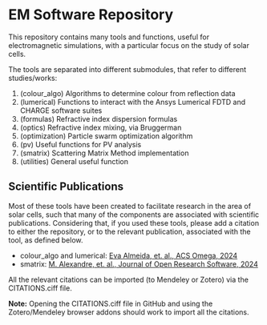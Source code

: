 # EM Software Repository

This repository contains many tools and functions, useful for electromagnetic
simulations, with a particular focus on the study of solar cells.

The tools are separated into different submodules, that refer to different
studies/works:

1. (colour_algo) Algorithms to determine colour from reflection data
2. (lumerical) Functions to interact with the Ansys Lumerical FDTD and CHARGE
   software suites
3. (formulas) Refractive index dispersion formulas
4. (optics) Refractive index mixing, via Bruggerman
4. (optimization) Particle swarm optimization algorithm
5. (pv) Useful functions for PV analysis
6. (smatrix) Scattering Matrix Method implementation
7. (utilities) General useful function

## Scientific Publications

Most of these tools have been created to facilitate research in the area
of solar cells, such that many of the components are associated with
scientific publications. Considering that, if you used these tools, please
add a citation to either the repository, or to the relevant publication,
associated with the tool, as defined below.

- colour_algo and lumerical: [Eva Almeida, et. al., ACS Omega, 2024](https://pubs.acs.org/doi/10.1021/acsomega.4c04979)
- smatrix: [M. Alexandre, et. al., Journal of Open Research Software, 2024](https://openresearchsoftware.metajnl.com/articles/10.5334/jors.511)

All the relevant citations can be imported (to Mendeley or Zotero) via the
CITATIONS.ciff file.

**Note:** Opening the CITATIONS.ciff file in GitHub and using the
Zotero/Mendeley browser addons should work to import all the
citations.

